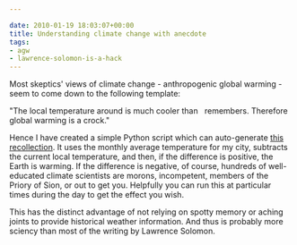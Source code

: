 ```yaml
---

date: 2010-01-19 18:03:07+00:00
title: Understanding climate change with anecdote
tags:
- agw
- lawrence-solomon-is-a-hack
---
```


Most skeptics' views of climate change - anthropogenic global warming - seem to come down to the following template:

"The local temperature around <my city> is much cooler than <my faulty memory>  remembers. Therefore global warming is a crock."

Hence I have created a simple Python script which can auto-generate [this recollection](https://twitter.com/alex77/status/7948689548). It uses the monthly average temperature for my city, subtracts the current local temperature, and then, if the difference is positive, the Earth is warming. If the difference is negative, of course, hundreds of well-educated climate scientists are morons, incompetent, members of the Priory of Sion, or out to get you. Helpfully you can run this at particular times during the day to get the effect you wish.

This has the distinct advantage of not relying on spotty memory or aching joints to provide historical weather information. And thus is probably more sciency than most of the writing by Lawrence Solomon.
